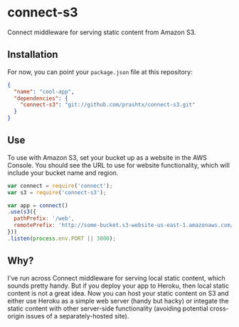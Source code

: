 # connect-s3

Connect middleware for serving static content from Amazon S3.

## Installation

For now, you can point your `package.json` file at this repository:

```json
{
  "name": "cool-app",
  "dependencies": {
    "connect-s3": "git://github.com/prashtx/connect-s3.git"
  }
}
```

## Use

To use with Amazon S3, set your bucket up as a website in the AWS Console. You
should see the URL to use for website functionality, which will include your
bucket name and region.

```javascript
var connect = require('connect');
var s3 = require('connect-s3');

var app = connect()
.use(s3({
  pathPrefix: '/web',
  remotePrefix: 'http://some-bucket.s3-website-us-east-1.amazonaws.com/somepath'
}))
.listen(process.env.PORT || 3000);
```

## Why?

I've run across Connect middleware for serving local static content, which
sounds pretty handy. But if you deploy your app to Heroku, then local static
content is not a great idea. Now you can host your static content on S3 and
either use Heroku as a simple web server (handy but hacky) or integate the
static content with other server-side functionality (avoiding potential
cross-origin issues of a separately-hosted site).

